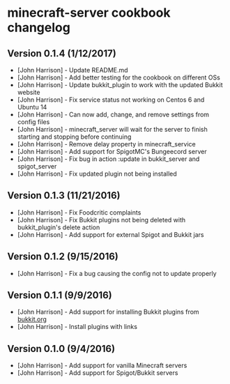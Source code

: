 # minecraft-server cookbook changelog

## Version 0.1.4 (1/12/2017)

- [John Harrison] - Update README.md
- [John Harrison] - Add better testing for the cookbook on different OSs
- [John Harrison] - Update bukkit_plugin to work with the updated Bukkit website
- [John Harrison] - Fix service status not working on Centos 6 and Ubuntu 14
- [John Harrison] - Can now add, change, and remove settings from config files
- [John Harrison] - minecraft_server will wait for the server to finish starting and stopping before continuing
- [John Harrison] - Remove delay property in minecraft_service
- [John Harrison] - Add support for SpigotMC's Bungeecord server
- [John Harrison] - Fix bug in action :update in bukkit_server and spigot_server
- [John Harrison] - Fix updated plugin not being installed

## Version 0.1.3 (11/21/2016)

- [John Harrison] - Fix Foodcritic complaints
- [John Harrison] - Fix Bukkit plugins not being deleted with bukkit_plugin's delete action
- [John Harrison] - Add support for external Spigot and Bukkit jars

## Version 0.1.2 (9/15/2016)

- [John Harrison] - Fix a bug causing the config not to update properly

## Version 0.1.1 (9/9/2016)

- [John Harrison] - Add support for installing Bukkit plugins from [bukkit.org](https://www.bukkit.org/)
- [John Harrison] - Install plugins with links

## Version 0.1.0 (9/4/2016)

- [John Harrison] - Add support for vanilla Minecraft servers
- [John Harrison] - Add support for Spigot/Bukkit servers
